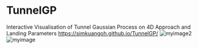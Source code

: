 # TunnelGP
Interactive Visualisation of Tunnel Gaussian Process on 4D Approach and Landing Parameters
https://simkuangoh.github.io/TunnelGP/
![myimage2](https://user-images.githubusercontent.com/33505453/114643424-32a67100-9d08-11eb-8bc0-8bbe55103b19.gif)
![myimage](https://user-images.githubusercontent.com/33505453/114643439-3934e880-9d08-11eb-9b3d-2e6bbb230cf4.gif)
